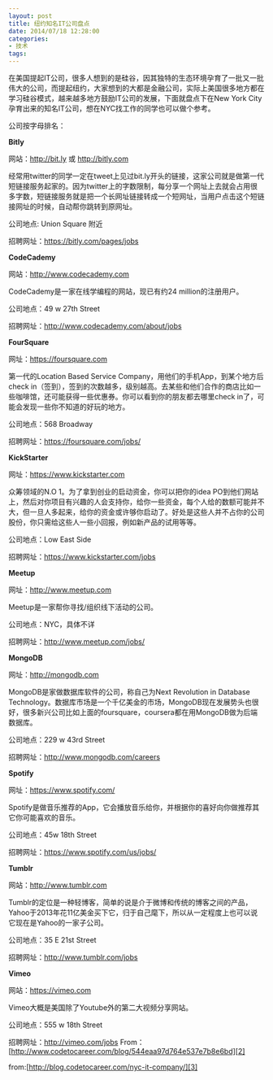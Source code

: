 ```yaml
---
layout: post
title: 纽约知名IT公司盘点
date: 2014/07/18 12:28:00
categories:
- 技术
tags:
---
```


在美国提起IT公司，很多人想到的是硅谷，因其独特的生态环境孕育了一批又一批伟大的公司，而提起纽约，大家想到的大都是金融公司，实际上美国很多地方都在学习硅谷模式，越来越多地方鼓励IT公司的发展，下面就盘点下在New York City孕育出来的知名IT公司，想在NYC找工作的同学也可以做个参考。

公司按字母排名：

**Bitly**

网站：<http://bit.ly> 或 <http://bitly.com>

经常用twitter的同学一定在tweet上见过bit.ly开头的链接，这家公司就是做第一代短链接服务起家的。因为twitter上的字数限制，每分享一个网址上去就会占用很多字数，短链接服务就是把一个长网址链接转成一个短网址，当用户点击这个短链接网址的时候，自动帮你跳转到原网址。 

公司地点: Union Square 附近 

招聘网址：<https://bitly.com/pages/jobs> 

**CodeCademy**

网站：<http://www.codecademy.com>

CodeCademy是一家在线学编程的网站，现已有约24 million的注册用户。 

公司地点：49 w 27th Street 

招聘网址：[http://www.codecademy.com/about/jobs ][1] 

**FourSquare**

网址：<https://foursquare.com>

第一代的Location Based Service Company，用他们的手机App，到某个地方后check in（签到），签到的次数越多，级别越高。去某些和他们合作的商店比如一些咖啡馆，还可能获得一些优惠券。你可以看到你的朋友都去哪里check in了，可能会发现一些你不知道的好玩的地方。 

公司地点：568 Broadway 

招聘网址：<https://foursquare.com/jobs/> 

**KickStarter**

网址：https://www.kickstarter.com

众筹领域的N.O 1。为了拿到创业的启动资金，你可以把你的idea PO到他们网站上，然后对你项目有兴趣的人会支持你，给你一些资金，每个人给的数额可能并不大，但一旦人多起来，给你的资金或许够你启动了。好处是这些人并不占你的公司股份，你只需给这些人一些小回报，例如新产品的试用等等。 

公司地点：Low East Side 

招聘网址：<https://www.kickstarter.com/jobs> 

**Meetup**

网址：<http://www.meetup.com>

Meetup是一家帮你寻找/组织线下活动的公司。 

公司地点：NYC，具体不详 

招聘网址：<http://www.meetup.com/jobs/> 

**MongoDB**

网址：<http://mongodb.com>

MongoDB是家做数据库软件的公司，称自己为Next Revolution in Database Technology。数据库市场是一个千亿美金的市场，MongoDB现在发展势头也很好，很多新兴公司比如上面的foursquare，coursera都在用MongoDB做为后端数据库。 

公司地点：229 w 43rd Street 

招聘网址：<http://www.mongodb.com/careers> 

**Spotify**

网址：<https://www.spotify.com/>

Spotify是做音乐推荐的App，它会播放音乐给你，并根据你的喜好向你做推荐其它你可能喜欢的音乐。 

公司地点：45w 18th Street 

招聘网址：<https://www.spotify.com/us/jobs/> 

**Tumblr**

网站：<http://www.tumblr.com>

Tumblr的定位是一种轻博客，简单的说是介于微博和传统的博客之间的产品，Yahoo于2013年花11亿美金买下它，归于自己麾下，所以从一定程度上也可以说它现在是Yahoo的一家子公司。 

公司地点：35 E 21st Street 

招聘网址：<http://www.tumblr.com/jobs> 

**Vimeo**

网站：<https://vimeo.com>

Vimeo大概是美国除了Youtube外的第二大视频分享网站。 

公司地点：555 w 18th Street 

招聘网址：<http://vimeo.com/jobs> From：[http://www.codetocareer.com/blog/544eaa97d764e537e7b8e6bd][2]  

from:[http://blog.codetocareer.com/nyc-it-company/][3]

 [1]: http://www.codecademy.com/about/jobs

 [2]: http://www.codetocareer.com/blog/544eaa97d764e537e7b8e6bd "http://www.codetocareer.com/blog/544eaa97d764e537e7b8e6bd"

 [3]: http://blog.codetocareer.com/nyc-it-company/
